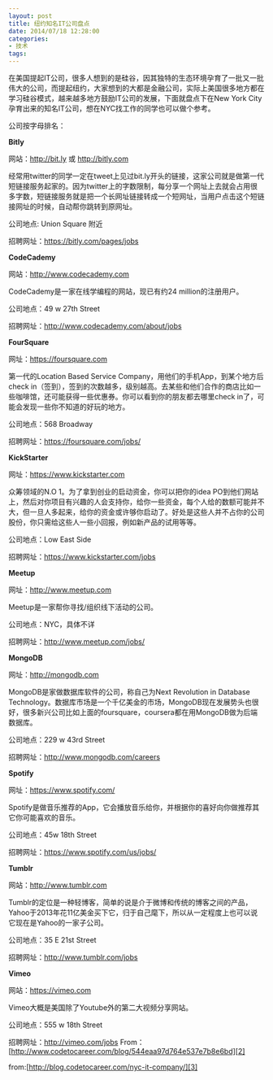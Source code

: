 ```yaml
---
layout: post
title: 纽约知名IT公司盘点
date: 2014/07/18 12:28:00
categories:
- 技术
tags:
---
```


在美国提起IT公司，很多人想到的是硅谷，因其独特的生态环境孕育了一批又一批伟大的公司，而提起纽约，大家想到的大都是金融公司，实际上美国很多地方都在学习硅谷模式，越来越多地方鼓励IT公司的发展，下面就盘点下在New York City孕育出来的知名IT公司，想在NYC找工作的同学也可以做个参考。

公司按字母排名：

**Bitly**

网站：<http://bit.ly> 或 <http://bitly.com>

经常用twitter的同学一定在tweet上见过bit.ly开头的链接，这家公司就是做第一代短链接服务起家的。因为twitter上的字数限制，每分享一个网址上去就会占用很多字数，短链接服务就是把一个长网址链接转成一个短网址，当用户点击这个短链接网址的时候，自动帮你跳转到原网址。 

公司地点: Union Square 附近 

招聘网址：<https://bitly.com/pages/jobs> 

**CodeCademy**

网站：<http://www.codecademy.com>

CodeCademy是一家在线学编程的网站，现已有约24 million的注册用户。 

公司地点：49 w 27th Street 

招聘网址：[http://www.codecademy.com/about/jobs ][1] 

**FourSquare**

网址：<https://foursquare.com>

第一代的Location Based Service Company，用他们的手机App，到某个地方后check in（签到），签到的次数越多，级别越高。去某些和他们合作的商店比如一些咖啡馆，还可能获得一些优惠券。你可以看到你的朋友都去哪里check in了，可能会发现一些你不知道的好玩的地方。 

公司地点：568 Broadway 

招聘网址：<https://foursquare.com/jobs/> 

**KickStarter**

网址：https://www.kickstarter.com

众筹领域的N.O 1。为了拿到创业的启动资金，你可以把你的idea PO到他们网站上，然后对你项目有兴趣的人会支持你，给你一些资金，每个人给的数额可能并不大，但一旦人多起来，给你的资金或许够你启动了。好处是这些人并不占你的公司股份，你只需给这些人一些小回报，例如新产品的试用等等。 

公司地点：Low East Side 

招聘网址：<https://www.kickstarter.com/jobs> 

**Meetup**

网址：<http://www.meetup.com>

Meetup是一家帮你寻找/组织线下活动的公司。 

公司地点：NYC，具体不详 

招聘网址：<http://www.meetup.com/jobs/> 

**MongoDB**

网址：<http://mongodb.com>

MongoDB是家做数据库软件的公司，称自己为Next Revolution in Database Technology。数据库市场是一个千亿美金的市场，MongoDB现在发展势头也很好，很多新兴公司比如上面的foursquare，coursera都在用MongoDB做为后端数据库。 

公司地点：229 w 43rd Street 

招聘网址：<http://www.mongodb.com/careers> 

**Spotify**

网址：<https://www.spotify.com/>

Spotify是做音乐推荐的App，它会播放音乐给你，并根据你的喜好向你做推荐其它你可能喜欢的音乐。 

公司地点：45w 18th Street 

招聘网址：<https://www.spotify.com/us/jobs/> 

**Tumblr**

网站：<http://www.tumblr.com>

Tumblr的定位是一种轻博客，简单的说是介于微博和传统的博客之间的产品，Yahoo于2013年花11亿美金买下它，归于自己麾下，所以从一定程度上也可以说它现在是Yahoo的一家子公司。 

公司地点：35 E 21st Street 

招聘网址：<http://www.tumblr.com/jobs> 

**Vimeo**

网站：<https://vimeo.com>

Vimeo大概是美国除了Youtube外的第二大视频分享网站。 

公司地点：555 w 18th Street 

招聘网址：<http://vimeo.com/jobs> From：[http://www.codetocareer.com/blog/544eaa97d764e537e7b8e6bd][2]  

from:[http://blog.codetocareer.com/nyc-it-company/][3]

 [1]: http://www.codecademy.com/about/jobs

 [2]: http://www.codetocareer.com/blog/544eaa97d764e537e7b8e6bd "http://www.codetocareer.com/blog/544eaa97d764e537e7b8e6bd"

 [3]: http://blog.codetocareer.com/nyc-it-company/
